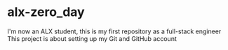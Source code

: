 # alx-zero_day
I'm now an ALX student, this is my first repository as a full-stack engineer
This project is about setting up my Git and GitHub account